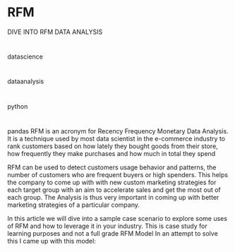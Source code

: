 # RFM

DIVE INTO RFM DATA ANALYSIS
#
datascience
#
dataanalysis
#
python
#
pandas
RFM is an acronym for Recency Frequency Monetary Data Analysis. It is a technique used by most data scientist in the e-commerce industry to rank customers based on how lately they bought goods from their store, how frequently they make purchases and how much in total they spend

RFM can be used to detect customers usage behavior and patterns, the number of customers who are frequent buyers or high spenders. This helps the company to come up with with new custom marketing strategies for each target group with an aim to accelerate sales and get the most out of each group. The Analysis is thus very important in coming up with better marketing strategies of a particular company.

In this article we will dive into a sample case scenario to explore some uses of RFM and how to leverage it in your industry. This is case study for learning purposes and not a full grade RFM Model
In an attempt to solve this I came up with this model:
